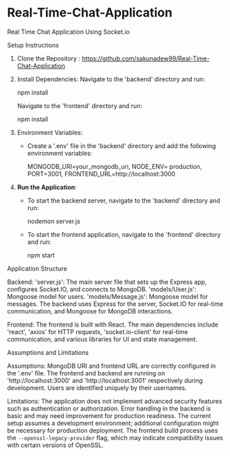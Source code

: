 # Real-Time-Chat-Application

Real Time Chat Application Using Socket.io

Setup Instructions

1. Clone the Repository : https://github.com/sakunadew99/Real-Time-Chat-Application

2. Install Dependencies:
   Navigate to the 'backend' directory and run:

   npm install

   Navigate to the 'frontend' directory and run:

   npm install

3. Environment Variables:

   - Create a '.env' file in the 'backend' directory and add the following environment variables:

     MONGODB_URI=your_mongodb_uri,
     NODE_ENV= production,
     PORT=3001,
     FRONTEND_URL=http://localhost:3000

4. **Run the Application**:
   - To start the backend server, navigate to the 'backend' directory and run:

     nodemon server.js

   - To start the frontend application, navigate to the 'frontend' directory and run:

     npm start

Application Structure

Backend:
'server.js': The main server file that sets up the Express app, configures Socket.IO, and connects to MongoDB.
'models/User.js': Mongoose model for users.
'models/Message.js': Mongoose model for messages.
The backend uses Express for the server, Socket.IO for real-time communication, and Mongoose for MongoDB interactions.

Frontend:
The frontend is built with React.
The main dependencies include 'react', 'axios' for HTTP requests, 'socket.io-client' for real-time communication, and various libraries for UI and state management.

Assumptions and Limitations

Assumptions:
MongoDB URI and frontend URL are correctly configured in the '.env' file.
The frontend and backend are running on 'http://localhost:3000' and 'http://localhost:3001' respectively during development.
Users are identified uniquely by their usernames.

Limitations:
The application does not implement advanced security features such as authentication or authorization.
Error handling in the backend is basic and may need improvement for production readiness.
The current setup assumes a development environment; additional configuration might be necessary for production deployment.
The frontend build process uses the `--openssl-legacy-provider` flag, which may indicate compatibility issues with certain versions of OpenSSL.
